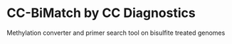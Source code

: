 # CC-BiMatch by CC Diagnostics
Methylation converter and primer search tool on bisulfite treated genomes

